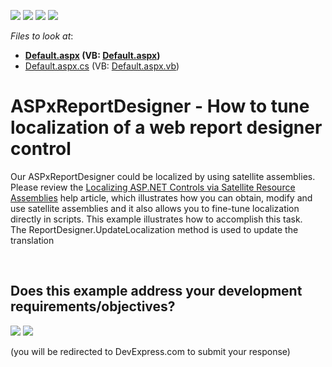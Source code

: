 <!-- default badges list -->
![](https://img.shields.io/endpoint?url=https://codecentral.devexpress.com/api/v1/VersionRange/128597907/14.2.4%2B)
[![](https://img.shields.io/badge/Open_in_DevExpress_Support_Center-FF7200?style=flat-square&logo=DevExpress&logoColor=white)](https://supportcenter.devexpress.com/ticket/details/T200029)
[![](https://img.shields.io/badge/📖_How_to_use_DevExpress_Examples-e9f6fc?style=flat-square)](https://docs.devexpress.com/GeneralInformation/403183)
[![](https://img.shields.io/badge/💬_Leave_Feedback-feecdd?style=flat-square)](#does-this-example-address-your-development-requirementsobjectives)
<!-- default badges end -->
<!-- default file list -->
*Files to look at*:

* **[Default.aspx](./CS/UpdateLocalizationExample/Default.aspx) (VB: [Default.aspx](./VB/UpdateLocalizationExample/Default.aspx))**
* [Default.aspx.cs](./CS/UpdateLocalizationExample/Default.aspx.cs) (VB: [Default.aspx.vb](./VB/UpdateLocalizationExample/Default.aspx.vb))
<!-- default file list end -->
# ASPxReportDesigner - How to tune localization of a web report designer control


<p>Our ASPxReportDesigner could be localized by using satellite assemblies. Please review the <a href="https://documentation.devexpress.com/#AspNet/CustomDocument12050">Localizing ASP.NET Controls via Satellite Resource Assemblies</a> help article, which illustrates how you can obtain, modify and use satellite assemblies and it also allows you to fine-tune localization directly in scripts. This example illustrates how to accomplish this task. The ReportDesigner.UpdateLocalization method is used to update the translation</p>

<br/>


<!-- feedback -->
## Does this example address your development requirements/objectives?

[<img src="https://www.devexpress.com/support/examples/i/yes-button.svg"/>](https://www.devexpress.com/support/examples/survey.xml?utm_source=github&utm_campaign=reporting-web-forms-localization&~~~was_helpful=yes) [<img src="https://www.devexpress.com/support/examples/i/no-button.svg"/>](https://www.devexpress.com/support/examples/survey.xml?utm_source=github&utm_campaign=reporting-web-forms-localization&~~~was_helpful=no)

(you will be redirected to DevExpress.com to submit your response)
<!-- feedback end -->
